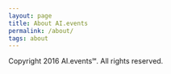 ```yaml
---
layout: page
title: About AI.events
permalink: /about/
tags: about
---
```


Copyright 2016 AI.events℠. All rights reserved.
